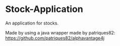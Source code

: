 # Stock-Application

An application for stocks.

Made by using a java wrapper made by patriques82: https://github.com/patriques82/alphavantage4j
